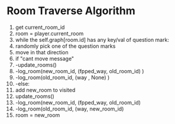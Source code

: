 <h1>Room Traverse Algorithm</h1>
<ol>
        <li>get current_room_id</li>
        <li>room = player.current_room</li>
        <li>while the self.graph[room.id] has any key/val of question mark:</li>
                     <li>randomly pick one of the question marks</li>
                     <li>move in that direction</li>
                         <li>if "cant move message"</li>
                                 <li>-update_rooms()</li>
                                            <li>-log_room(new_room_id, (fpped_way, old_room_id) )</li>
                                            <li>-log_room(old_room_id, (way , None) )</li>
                          <li>-else:</li>
                                 <li>add new_room to visited</li>
                                 <li>update_rooms()</li>
                                         <li>-log_room(new_room_id, (fpped_way, old_room_id)</li>
                                         <li>-log_room(old_room_id, (way, new_room_id)</li>
                                 <li>room = new_room</li>
</ol>

